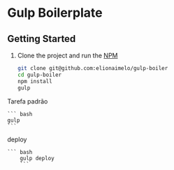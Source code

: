 # Gulp Boilerplate

## Getting Started

1. Clone the project and run the [NPM](https://npmjs.org/)

	``` bash
	git clone git@github.com:elionaimelo/gulp-boiler
	cd gulp-boiler
	npm install
	gulp
	```


Tarefa padrão

	``` bash
	gulp
	```
	
	
deploy

    ``` bash
    	gulp deploy
    	```